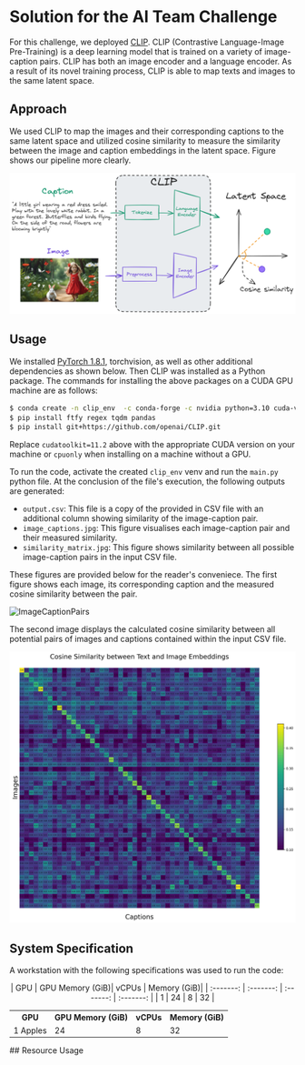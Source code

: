 # Solution for the AI Team Challenge

For this challenge, we deployed [CLIP](https://openai.com/blog/clip/). CLIP (Contrastive Language-Image Pre-Training) is a deep learning model that is trained on a variety of image-caption pairs. CLIP has both an image encoder and a language encoder. As a result of its novel training process, CLIP is able to map texts and images to the same latent space.

## Approach

We used CLIP to map the images and their corresponding captions to the same latent space and utilized cosine similarity to measure the similarity between the image and caption embeddings in the latent space. Figure shows our pipeline more clearly. 

![Pipeline](assets/image_text_similarity.png)


## Usage

We installed [PyTorch 1.8.1](https://pytorch.org/get-started/locally/), torchvision, as well as other additional dependencies as shown below. Then CLIP was installed as a Python package. The commands for installing the above packages on a CUDA GPU machine are as follows:

```bash
$ conda create -n clip_env  -c conda-forge -c nvidia python=3.10 cuda-version=11.2 pytorch torchvision
$ pip install ftfy regex tqdm pandas
$ pip install git+https://github.com/openai/CLIP.git
```

Replace `cudatoolkit=11.2` above with the appropriate CUDA version on your machine or `cpuonly` when installing on a machine without a GPU.

To run the code, activate the created ```clip_env``` venv and run the ```main.py``` python file. At the conclusion of the file's execution, the following outputs are generated:

- ```output.csv```: This file is a copy of the provided in CSV file with an additional column showing similarity of the image-caption pair.
- ```image_captions.jpg```: This figure visualises each image-caption pair and their measured similarity. 
- ```similarity_matrix.jpg```: This figure shows similarity between all possible image-caption pairs in the input CSV file.  

These figures are provided below for the reader's conveniece. The first figure shows each image, its corresponding caption and the measured cosine similarity between the pair. 

![ImageCaptionPairs](assets/image_captions.jpg)

The second image displays the calculated cosine similarity between all potential pairs of images and captions contained within the input CSV file.

![SimilarityMatrix](assets/similarity_matrix.jpg)

## System Specification
A workstation with the following specifications was used to run the code: 

<p align="center">
| GPU | GPU Memory (GiB)| vCPUs | Memory (GiB)|
| :-------: | :-------: | :-------: | :-------: |
| 1	| 24 |	8 |	32 |
</p>
<table style="margin-left: auto; margin-right: auto;">
  <tr><th>GPU</th>           <th>GPU Memory (GiB)</th>      <th>vCPUs</th>  <th>Memory (GiB)</th></tr>
  <tr><td>1 Apples</td>   <td>24</td>       <td>8</td>          <td>32</td></tr>
</table>
## Resource Usage






